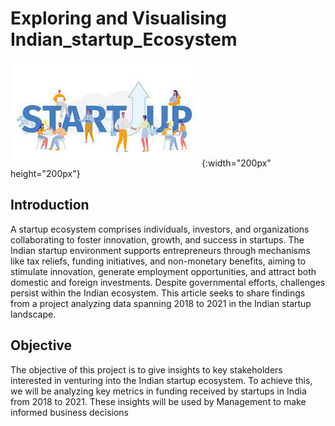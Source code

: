 # Exploring and Visualising Indian_startup_Ecosystem 

![Alt text](images/header.jpg) {:width="200px" height="200px"}

## Introduction
A startup ecosystem comprises individuals, investors, and organizations collaborating to foster innovation, growth, and success in startups. The Indian startup environment supports entrepreneurs through mechanisms like tax reliefs, funding initiatives, and non-monetary benefits, aiming to stimulate innovation, generate employment opportunities, and attract both domestic and foreign investments. Despite governmental efforts, challenges persist within the Indian ecosystem. This article seeks to share findings from a project analyzing data spanning 2018 to 2021 in the Indian startup landscape.

## Objective
The objective of this project is to give insights to key stakeholders interested in venturing into the Indian startup ecosystem. To achieve this, we will be analyzing key metrics in funding received by startups in India from 2018 to 2021. These insights will be used by Management to make informed business decisions

 
